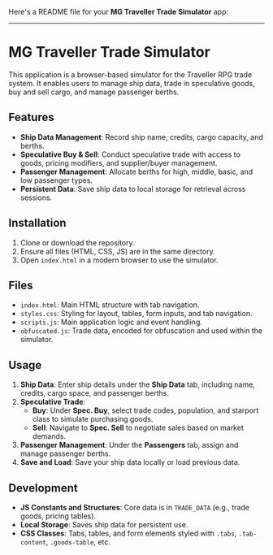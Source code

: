 Here's a README file for your **MG Traveller Trade Simulator** app:

---

# MG Traveller Trade Simulator

This application is a browser-based simulator for the Traveller RPG trade system. It enables users to manage ship data, trade in speculative goods, buy and sell cargo, and manage passenger berths.

## Features

-   **Ship Data Management**: Record ship name, credits, cargo capacity, and berths.
-   **Speculative Buy & Sell**: Conduct speculative trade with access to goods, pricing modifiers, and supplier/buyer management.
-   **Passenger Management**: Allocate berths for high, middle, basic, and low passenger types.
-   **Persistent Data**: Save ship data to local storage for retrieval across sessions.

## Installation

1. Clone or download the repository.
2. Ensure all files (HTML, CSS, JS) are in the same directory.
3. Open `index.html` in a modern browser to use the simulator.

## Files

-   `index.html`: Main HTML structure with tab navigation.
-   `styles.css`: Styling for layout, tables, form inputs, and tab navigation.
-   `scripts.js`: Main application logic and event handling.
-   `obfuscated.js`: Trade data, encoded for obfuscation and used within the simulator.

## Usage

1. **Ship Data**: Enter ship details under the **Ship Data** tab, including name, credits, cargo space, and passenger berths.
2. **Speculative Trade**:
    - **Buy**: Under **Spec. Buy**, select trade codes, population, and starport class to simulate purchasing goods.
    - **Sell**: Navigate to **Spec. Sell** to negotiate sales based on market demands.
3. **Passenger Management**: Under the **Passengers** tab, assign and manage passenger berths.
4. **Save and Load**: Save your ship data locally or load previous data.

## Development

-   **JS Constants and Structures**: Core data is in `TRADE_DATA` (e.g., trade goods, pricing tables).
-   **Local Storage**: Saves ship data for persistent use.
-   **CSS Classes**: Tabs, tables, and form elements styled with `.tabs`, `.tab-content`, `.goods-table`, etc.
